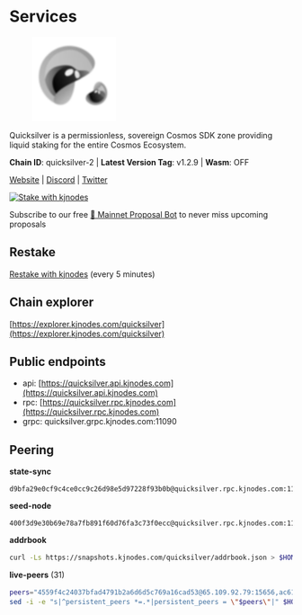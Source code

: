 # Services

<figure><img src="https://raw.githubusercontent.com/kj89/cosmos-images/main/logos/quicksilver.png" width="150" alt=""><figcaption></figcaption></figure>

Quicksilver is a permissionless, sovereign Cosmos SDK zone providing liquid staking for the entire Cosmos Ecosystem.

**Chain ID**: quicksilver-2 | **Latest Version Tag**: v1.2.9 | **Wasm**: OFF

[Website](https://quicksilver.zone) | [Discord](https://discord.gg/quicksilverprotocol) | [Twitter](https://twitter.com/quicksilverzone)

[![Stake with kjnodes](https://i.ibb.co/cr44Q8j/button-stake-with-kjnodes.png)](https://restake.app/quicksilver/quickvaloper1fqfgpwdngmmay6ah7mg9y4k7ayykpzu6l3ht2m)

Subscribe to our free [🤖 Mainnet Proposal Bot](https://t.me/kjnodes_proposal_bot) to never miss upcoming proposals

## Restake

[Restake with kjnodes](https://restake.app/quicksilver/quickvaloper1fqfgpwdngmmay6ah7mg9y4k7ayykpzu6l3ht2m) (every 5 minutes)
## Chain explorer
[https://explorer.kjnodes.com/quicksilver](https://explorer.kjnodes.com/quicksilver)

## Public endpoints

* api: [https://quicksilver.api.kjnodes.com](https://quicksilver.api.kjnodes.com)
* rpc: [https://quicksilver.rpc.kjnodes.com](https://quicksilver.rpc.kjnodes.com)
* grpc: quicksilver.grpc.kjnodes.com:11090

## Peering

**state-sync**

```text
d9bfa29e0cf9c4ce0cc9c26d98e5d97228f93b0b@quicksilver.rpc.kjnodes.com:11656
```

**seed-node**

```text
400f3d9e30b69e78a7fb891f60d76fa3c73f0ecc@quicksilver.rpc.kjnodes.com:11659
```

**addrbook**
```bash
curl -Ls https://snapshots.kjnodes.com/quicksilver/addrbook.json > $HOME/.quicksilverd/config/addrbook.json
```

**live-peers** (31)
```bash
peers="4559f4c24037bfad4791b2a6d6d5c769a16cad53@65.109.92.79:15656,ac610f4907efb3e04f4f9915ca3ed91ab0273573@65.108.85.218:26656,679f56feb7f4f91d46a92d0eb474d1dc43466d18@213.239.215.59:29986,3a5d0b97feb595375c24665dcf17d793be129e8b@51.89.155.2:28656,d36921a835076f6d87889793eb05a83099617221@202.61.240.122:26666,ba52d6744d89cf66cf29d7663a21e1299d0f6744@74.80.183.130:26654,4de2811fd20d33110daf62223975beccecbe55a0@15.235.114.195:26656,f73ee3d2450f41bcf1b2975552cdf60a118a64c9@46.4.50.247:11656,5e2b0913543b7e1e070e32326d5d901b456b2190@146.19.24.133:26656,ff2055b198685f619897058a26776b9d1b73dc3c@178.63.184.129:26656,79b214369c8f52c2d33cf79fc1897677b24cf8cb@94.130.240.229:2000,05241d21ff9e7c699bbdb4faa73da1860b6d8cd7@128.199.85.168:26656,bdbb005129890e3b656841415b3b728d1e4529e6@176.9.155.98:26656,e1b058e5cfa2b836ddaa496b10911da62dcf182e@138.201.8.248:26656,0a3860f9d3c27b34910fe8660240ae55699b55c2@84.244.95.245:26656,5f0c0411e34e1c7d0b9c53749d90a923b5e8c625@65.21.133.125:35656,833a368b9e639d50dcbeaa2e8347306979d55e50@199.217.117.78:11156,8ebd6e7c74a9c36a175f9a86148354b378a4f387@185.248.24.16:26656,271419d3eb3878c902ebb0064490ad702d9d067f@144.76.145.150:26656,b4bcce87121963e1e97619dc135f2eb1a9fd5dfc@88.198.32.17:36656,618e09601dd5abb2bd02de957982742e4c1975ab@195.14.6.2:26656,6785dbb8a0138600e0e0faaa77baa375451b38bb@162.55.132.48:15620,28ebd43e8c888ed069165fa035e101ae6fd7955e@139.162.191.246:26656,9bd2b7e39fb0d823402f22c90e3000fdf3cd05bf@88.99.104.180:26656,58fe3a7b075e7302f8b46b8171a0aa19ff4a427a@65.108.195.29:31126,3bd708547317e9efd8d63d8a51c5bc32d11f4840@138.201.32.103:26056,d9bfa29e0cf9c4ce0cc9c26d98e5d97228f93b0b@65.109.88.38:11656,625eeb91fcc6242798f53426540825e5b37c7670@185.144.99.16:36656,8afd73dde0c073dd290092d8ffbcc48a61c94525@89.117.58.109:46656,063cc6b75194c4f943d32c549667ba210a7f2de1@195.3.222.240:26856,ee14b4bbeb436056952c8e4e7c84826dfb92143b@65.109.105.17:26656"
sed -i -e "s|^persistent_peers *=.*|persistent_peers = \"$peers\"|" $HOME/.quicksilverd/config/config.toml
```

